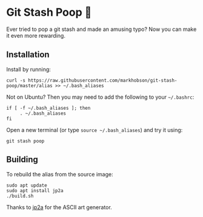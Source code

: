 # Git Stash Poop 💩

Ever tried to pop a git stash and made an amusing typo? Now you can make it even more rewarding.

## Installation

Install by running:

    curl -s https://raw.githubusercontent.com/markhobson/git-stash-poop/master/alias >> ~/.bash_aliases

Not on Ubuntu? Then you may need to add the following to your `~/.bashrc`:

    if [ -f ~/.bash_aliases ]; then
         . ~/.bash_aliases
    fi

Open a new terminal (or type `source ~/.bash_aliases`) and try it using:

    git stash poop

## Building

To rebuild the alias from the source image:

    sudo apt update
    sudo apt install jp2a
    ./build.sh

Thanks to [jp2a](https://csl.name/jp2a/) for the ASCII art generator.
